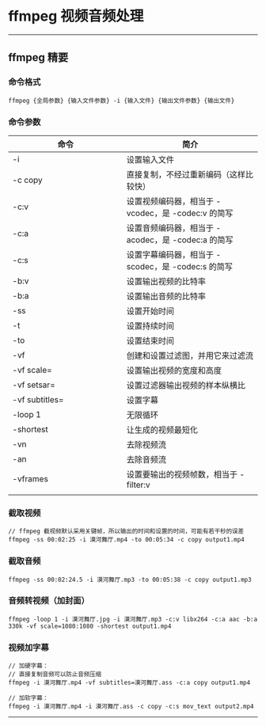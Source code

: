 # ffmpeg 视频音频处理

---

## ffmpeg 精要

### 命令格式

```
ffmpeg {全局参数} {输入文件参数} -i {输入文件} {输出文件参数} {输出文件}
```

### 命令参数

| 命令 | 简介 |
| --- | --- |
| -i | 设置输入文件
| -c copy | 直接复制，不经过重新编码（这样比较快）
| -c:v | 设置视频编码器，相当于 -vcodec，是 -codec:v 的简写
| -c:a | 设置音频编码器，相当于 -acodec，是 -codec:a 的简写
| -c:s | 设置字幕编码器，相当于 -scodec，是 -codec:s 的简写
| -b:v | 设置输出视频的比特率
| -b:a | 设置输出音频的比特率
| -ss | 设置开始时间
| -t | 设置持续时间
| -to | 设置结束时间
| -vf | 创建和设置过滤图，并用它来过滤流
| -vf scale= | 设置输出视频的宽度和高度
| -vf setsar= | 设置过滤器输出视频的样本纵横比
| -vf subtitles= | 设置字幕
| -loop 1 | 无限循环
| -shortest | 让生成的视频最短化
| -vn | 去除视频流
| -an | 去除音频流
| -vframes | 设置要输出的视频帧数，相当于 -filter:v
|<img width=400px/>|<img width=500px/>|

### 截取视频

```
// ffmpeg 截视频默认采用关键帧，所以输出的时间和设置的时间，可能有若干秒的误差
ffmpeg -ss 00:02:25 -i 漠河舞厅.mp4 -to 00:05:34 -c copy output1.mp4
```

### 截取音频

```
ffmpeg -ss 00:02:24.5 -i 漠河舞厅.mp3 -to 00:05:38 -c copy output1.mp3
```

### 音频转视频（加封面）

```
ffmpeg -loop 1 -i 漠河舞厅.jpg -i 漠河舞厅.mp3 -c:v libx264 -c:a aac -b:a 330k -vf scale=1080:1080 -shortest output1.mp4
```

### 视频加字幕

```
// 加硬字幕：
// 直接复制音频可以防止音频压缩
ffmpeg -i 漠河舞厅.mp4 -vf subtitles=漠河舞厅.ass -c:a copy output1.mp4
```

```
// 加软字幕：
ffmpeg -i 漠河舞厅.mp4 -i 漠河舞厅.ass -c copy -c:s mov_text output2.mp4
```

---



